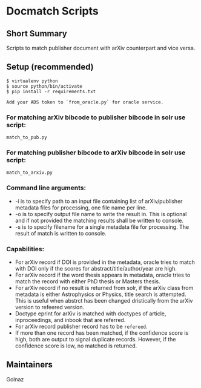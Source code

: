 # Docmatch Scripts

## Short Summary

Scripts to match publisher document with arXiv counterpart and vice versa.


## Setup (recommended)

    $ virtualenv python
    $ source python/bin/activate
    $ pip install -r requirements.txt
    
    Add your ADS token to `from_oracle.py` for oracle service.

### For matching arXiv bibcode to publisher bibcode in solr use script:
    
    match_to_pub.py
    
### For matching publisher bibcode to arXiv bibcode in solr use script:

    match_to_arxiv.py

### Command line arguments:

* -i is to specify path to an input file containing list of arXiv/publisher metadata files for processing, one file name per line.
* -o is to specify output file name to write the result in. This is optional and if not provided the matching results shall be written to console.
* -s is to specify filename for a single metadata file for processing. The result of match is written to console.

### Capabilities:
* For arXiv record if DOI is provided in the metadata, oracle tries to match with DOI only if the scores for abstract/title/author/year are high.
* For arXiv record if the word thesis appears in metadata, oracle tries to match the record with either PhD thesis or Masters thesis.
* For arXiv record if no result is returned from solr, if the arXiv class from metadata is either Astrophysics or Physics, title search is attempted. This is useful when abstrct has been changed dristically from the arXiv version to refeered version.
* Doctype eprint for arXiv is matched with doctypes of article, inproceedings, and inbook that are referred.
* For arXiv record publisher record has to be `refereed`.
* If more than one record has been matched, if the confidence score is high, both are output to signal duplicate records. However, if the confidence score is low, no matched is returned.

## Maintainers

Golnaz
